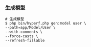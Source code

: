 ### 生成模型

```shell script
# 生成模型
$ php bin/hyperf.php gen:model user \
--path=app/Model/User \
--with-comments \
--force-casts \
--refresh-fillable 
```